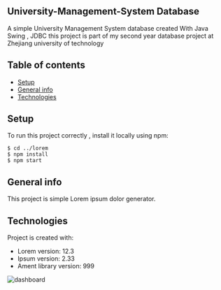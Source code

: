 ## University-Management-System Database 
A simple University Management System database  created With Java Swing , JDBC 
this project is part of my second year database project at Zhejiang university of technology 
## Table of contents
* [Setup](#setup)
* [General info](#general-info)
* [Technologies](#technologies)

## Setup
To run this project correctly , install it locally using npm:

```
$ cd ../lorem
$ npm install
$ npm start
```
## General info
This project is simple Lorem ipsum dolor generator.
	
## Technologies
Project is created with:
* Lorem version: 12.3
* Ipsum version: 2.33
* Ament library version: 999
	




![dashboard](https://user-images.githubusercontent.com/78693054/181719780-f7557659-58cc-43f0-bfb2-fb7606572467.png)
